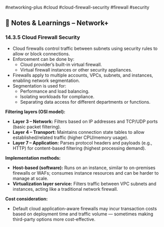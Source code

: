 #networking-plus #cloud #cloud-firewall-security #firewall #security 

## 🧠 Notes & Learnings – Network+

### 14.3.5 Cloud Firewall Security

- Cloud firewalls control traffic between subnets using security rules to allow or block connections.  
- Enforcement can be done by:
  - Cloud provider’s built-in virtual firewall.
  - Virtual firewall instances or other security appliances.
- Firewalls apply to multiple accounts, VPCs, subnets, and instances, enabling network segmentation.
- Segmentation is used for:
  - Performance and load balancing.
  - Isolating workloads for compliance.
  - Separating data access for different departments or functions.

**Filtering layers (OSI model):**
- **Layer 3 – Network:** Filters based on IP addresses and TCP/UDP ports (basic packet filtering).
- **Layer 4 – Transport:** Maintains connection state tables to allow established/related traffic (higher CPU/memory usage).
- **Layer 7 – Application:** Parses protocol headers and payloads (e.g., HTTP) for content-based filtering (highest processing demand).

**Implementation methods:**
- **Host-based (software):** Runs on an instance, similar to on-premises firewalls or WAFs; consumes instance resources and can be harder to manage at scale.
- **Virtualization layer service:** Filters traffic between VPC subnets and instances, acting like a traditional network firewall.

**Cost consideration:**  
- Default cloud application-aware firewalls may incur transaction costs based on deployment time and traffic volume — sometimes making third-party options more cost-effective.
